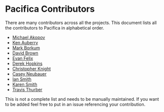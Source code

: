 # Pacifica Contributors

There are many contributors across all the projects. This document
lists all the contributors to Pacifica in alphabetical order.

 * [Michael Akopov](https://github.com/makopov)
 * [Ken Auberry](https://github.com/kauberry)
 * [Mark Borkum](https://github.com/markborkum)
 * [David Brown](https://github.com/dmlb2000)
 * [Evan Felix](https://github.com/karcaw)
 * [Derek Hopkins](https://github.com/derekhop)
 * [Christopher Knight](https://github.com/ChristopherKnight)
 * [Casey Neubauer](https://github.com/casey-pnnl)
 * [Ian Smith](https://github.com/GitBytes)
 * [Karen Smith](https://github.com/kariesue)
 * [Travis Thurber](https://github.com/thurber)

This is not a complete list and needs to be manually maintained.
If you want to be added feel free to put in an issue referencing
your contribution.
